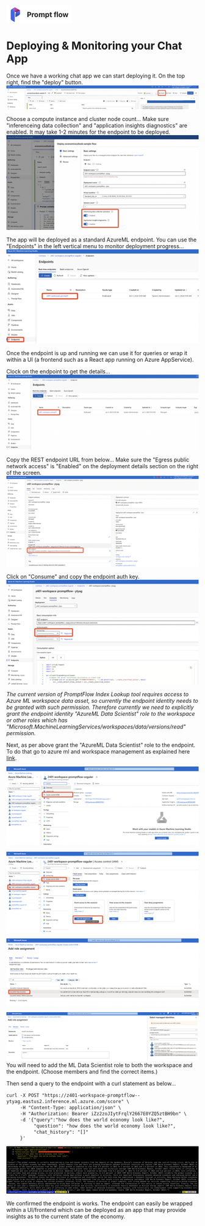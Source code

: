 
![Alt text](../../media/promptflow-logo.png) 

# Deploying & Monitoring your Chat App 

Once we have a working chat app we can start deploying it.
On the top right, find the "deploy" button.
![Alt text](../../media/6.1deploy.png) 

Choose a compute instance and cluster node count...
Make sure "inferenceing data collection" and "application insights diagnostics" are enabled. It may take 1-2 minutes for the endpoint to be deployed.
![Alt text](../../media/6.1deploy02.png) 

The app will be deployed as a standard AzureML endpoint.
You can use the "Endpoints" in the left vertical menu to monitor deployment progress... 
![Alt text](../../media/6.1deploy03.png) 

Once the endpoint is up and running we can use it for queries or wrap it within a UI  (a frontend such as a React app running on Azure AppService).

Clock on the endpoint to get the details...
![Alt text](../../media/6.1deploy04.png) 

Copy the REST endpoint URL from below...
Make sure the "Egress public network access" is "Enabled" on the deployment details section on the right of the screen.
![Alt text](../../media/6.1deploy05.png) 

Click on "Consume" and copy the endpoint auth key.
![Alt text](../../media/6.1deploy06.png) 

_The current version of PromptFlow Index Lookup tool requires access to Azure ML workspace data asset, so currently the endpoint identity needs to be granted with such permission. Therefore currently we need to explicitly grant the endpoint identity "AzureML Data Scientist" role to the workspace or other roles which has "Microsoft.MachineLearningServices/workspaces/data/versions/read" permission._

Next, as per above grant the "AzureML Data Scientist" role to the endpoint.
To do that go to azure ml and workspace management as explained here [link](https://teams.microsoft.com/l/message/19:bc02be29581e4878b1466dc48d0693c1@thread.skype/1704445451292?tenantId=72f988bf-86f1-41af-91ab-2d7cd011db47&groupId=88aa174e-6310-4634-bfcb-5761e1a1190a&parentMessageId=1704441594903&teamName=ML%20Platform&channelName=Prompt%20Flow&createdTime=1704445451292).

![Alt text](../../media/6.1azureml02.png)

![Alt text](../../media/6.1azureml03.png)

![Alt text](../../media/6.1azureml06.png)

![Alt text](../../media/6.1azureml04.png)
You will need to add the ML Data Scientist role to both the workspace and the endpoint. 
(Choose members and find the correct items.)


Then send a query to the endpoint with a curl statement as below...
```
curl -X POST "https://z401-workspace-promptflow--ytyag.eastus2.inference.ml.azure.com/score" \
     -H "Content-Type: application/json" \
     -H "Authorization: Bearer iZz2zoJIytFrqlY2667E0YZQ5ztBH9bn" \
     -d '{"query":"how does the world economy look like?",
          "question": "how does the world economy look like?",
          "chat_history": "[]"
     }'
```

![Alt text](../../media/6.1azureml07.png)

We confirmed the endpoint is works. The endpoint can easily be wrapped within a UI/frontend which can be deployed as an app that may provide insights as to the current state of the economy.
